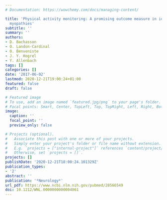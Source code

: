 ```yaml
---
# Documentation: https://wowchemy.com/docs/managing-content/

title: 'Physical activity monitoring: A promising outcome measure in idiopathic inflammatory
  myopathies'
subtitle: ''
summary: ''
authors:
- D. Bachasson
- O. Landon-Cardinal
- O. Benveniste
- J. Y. Hogrel
- Y. Allenbach
tags: []
categories: []
date: '2017-06-02'
lastmod: 2020-12-21T19:00:24+01:00
featured: false
draft: false

# Featured image
# To use, add an image named `featured.jpg/png` to your page's folder.
# Focal points: Smart, Center, TopLeft, Top, TopRight, Left, Right, BottomLeft, Bottom, BottomRight.
image:
  caption: ''
  focal_point: ''
  preview_only: false

# Projects (optional).
#   Associate this post with one or more of your projects.
#   Simply enter your project's folder or file name without extension.
#   E.g. `projects = ["internal-project"]` references `content/project/deep-learning/index.md`.
#   Otherwise, set `projects = []`.
projects: []
publishDate: '2020-12-21T18:00:24.101329Z'
publication_types:
- '2'
abstract: ''
publication: '*Neurology*'
url_pdf: https://www.ncbi.nlm.nih.gov/pubmed/28566549
doi: 10.1212/WNL.0000000000004061
---
```

